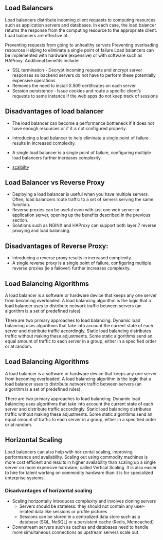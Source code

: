 ## Load Balancers
Load balancers distribute incoming client requests to computing resources such as application servers and databases. In each case, the load balancer returns the response from the computing resource to the appropriate client. Load balancers are effective at:

Preventing requests from going to unhealthy servers
Preventing overloading resources
Helping to eliminate a single point of failure
Load balancers can be implemented with hardware (expensive) or with software such as HAProxy. Additional benefits include:

- SSL termination - Decrypt incoming requests and encrypt server responses so backend servers do not have to perform these potentially expensive operations
- Removes the need to install X.509 certificates on each server
- Session persistence - Issue cookies and route a specific client’s requests to same instance if the web apps do not keep track of sessions
## Disadvantages of load balancer
- The load balancer can become a performance bottleneck if it does not have enough resources or if it is not configured properly.
- Introducing a load balancer to help eliminate a single point of failure results in increased complexity.
- A single load balancer is a single point of failure, configuring multiple load balancers further increases complexity.


- [scalbilty](https://cs.fyi/guide/scalability-for-dummies)


## Load Balancer vs Reverse Proxy
- Deploying a load balancer is useful when you have multiple servers. Often, load balancers route traffic to a set of servers serving the same function.
- Reverse proxies can be useful even with just one web server or application server, opening up the benefits described in the previous section.
- Solutions such as NGINX and HAProxy can support both layer 7 reverse proxying and load balancing.
## Disadvantages of Reverse Proxy:
- Introducing a reverse proxy results in increased complexity.
- A single reverse proxy is a single point of failure, configuring multiple reverse proxies (ie a failover) further increases complexity.

## Load Balancing Algorithms
A load balancer is a software or hardware device that keeps any one server from becoming overloaded. A load balancing algorithm is the logic that a load balancer uses to distribute network traffic between servers (an algorithm is a set of predefined rules).

There are two primary approaches to load balancing. Dynamic load balancing uses algorithms that take into account the current state of each server and distribute traffic accordingly. Static load balancing distributes traffic without making these adjustments. Some static algorithms send an equal amount of traffic to each server in a group, either in a specified order or at random.
## Load Balancing Algorithms
A load balancer is a software or hardware device that keeps any one server from becoming overloaded. A load balancing algorithm is the logic that a load balancer uses to distribute network traffic between servers (an algorithm is a set of predefined rules).

There are two primary approaches to load balancing. Dynamic load balancing uses algorithms that take into account the current state of each server and distribute traffic accordingly. Static load balancing distributes traffic without making these adjustments. Some static algorithms send an equal amount of traffic to each server in a group, either in a specified order or at random.

## Horizontal Scaling
Load balancers can also help with horizontal scaling, improving performance and availability. Scaling out using commodity machines is more cost efficient and results in higher availability than scaling up a single server on more expensive hardware, called Vertical Scaling. It is also easier to hire for talent working on commodity hardware than it is for specialized enterprise systems.

### Disadvantages of horizontal scaling
- Scaling horizontally introduces complexity and involves cloning servers
    - Servers should be stateless: they should not contain any user-related data like sessions or profile pictures
    - Sessions can be stored in a centralized data store such as a database (SQL, NoSQL) or a persistent cache (Redis, Memcached)
- Downstream servers such as caches and databases need to handle more simultaneous connections as upstream servers scale out.
